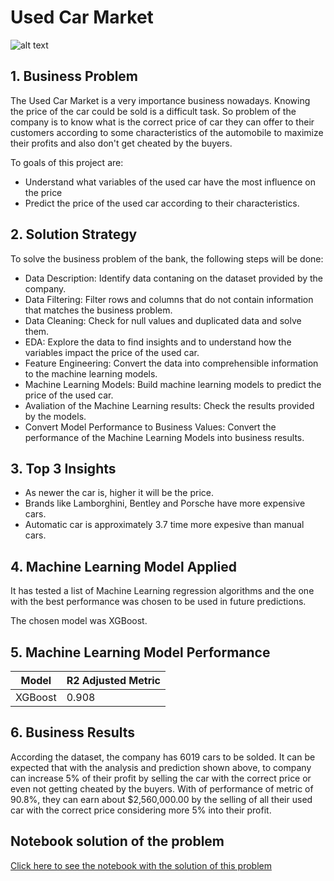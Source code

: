 # Used Car Market

![alt text](https://images.unsplash.com/photo-1568605117036-5fe5e7bab0b7?ixid=MnwxMjA3fDB8MHxwaG90by1wYWdlfHx8fGVufDB8fHx8&ixlib=rb-1.2.1&auto=format&fit=crop&w=750&q=80)

## 1. Business Problem
The Used Car Market is a very importance business nowadays. Knowing the price of the car could be sold is a difficult task. So problem of the company is to know what is the correct price of car they can offer to their customers according to some characteristics of the automobile to maximize their profits and also don't get cheated by the buyers.

To goals of this project are:
- Understand what variables of the used car have the most influence on the price
- Predict the price of the used car according to their characteristics.

## 2. Solution Strategy
To solve the business problem of the bank, the following steps will be done:
- Data Description: Identify data contaning on the dataset provided by the company.
- Data Filtering: Filter rows and columns that do not contain information that matches the business problem.
- Data Cleaning: Check for null values and duplicated data and solve them.
- EDA: Explore the data to find insights and to understand how the variables impact the price of the used car.
- Feature Engineering: Convert the data into comprehensible information to the machine learning models.
- Machine Learning Models: Build machine learning models to predict the price of the used car.
- Avaliation of the Machine Learning results: Check the results provided by the models.
- Convert Model Performance to Business Values: Convert the performance of the Machine Learning Models into business results.

## 3. Top 3 Insights
- As newer the car is, higher it will be the price.
- Brands like Lamborghini, Bentley and Porsche have more expensive cars.
- Automatic car is approximately 3.7 time more expesive than manual cars.

## 4. Machine Learning Model Applied
It has tested a list of Machine Learning regression algorithms and the one with the best performance was chosen to be used in future predictions.

The chosen model was XGBoost.

## 5. Machine Learning Model Performance
| Model | R2 Adjusted Metric |
| ------- | ------- |
| XGBoost | 0.908 |

## 6. Business Results
According the dataset, the company has 6019 cars to be solded. It can be expected that with the analysis and prediction shown above, to company can increase 5% of their profit by selling the car with the correct price or even not getting cheated by the buyers. With of performance of metric of 90.8%, they can earn about $2,560,000.00 by the selling of all their used car with the correct price considering more 5% into their profit.

## Notebook solution of the problem
[Click here to see the notebook with the solution of this problem](https://github.com/Guilherme-Yuji/Data-Science-Portfolio/blob/main/usedCarMarket/Used%20Car%20Market.ipynb)
